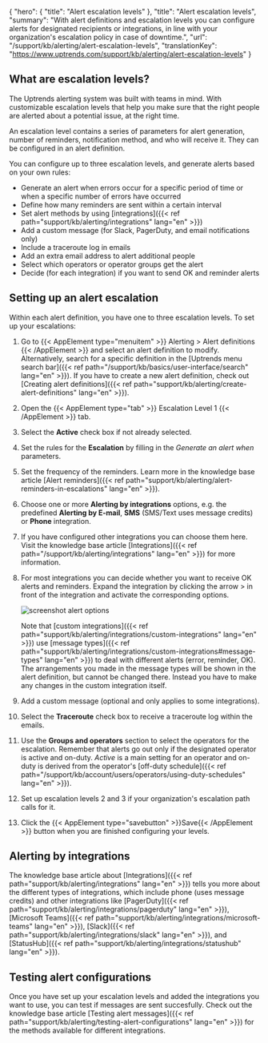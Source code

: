 {
  "hero": {
    "title": "Alert escalation levels"
  },
  "title": "Alert escalation levels",
  "summary": "With alert definitions and escalation levels you can configure alerts for designated recipients or integrations, in line with your organization's escalation policy in case of downtime.",
  "url": "/support/kb/alerting/alert-escalation-levels",
  "translationKey": "https://www.uptrends.com/support/kb/alerting/alert-escalation-levels"
}

## What are escalation levels?

The Uptrends alerting system was built with teams in mind. With customizable escalation levels that help you make sure that the right people are alerted about a potential issue, at the right time. 

An escalation level contains a series of parameters for alert generation, number of reminders, notification method, and who will receive it. They can be configured in an alert definition.

You can configure up to three escalation levels, and generate alerts based on your own rules:

- Generate an alert when errors occur for a specific period of time or when a specific number of errors have occurred
- Define how many reminders are sent within a certain interval
- Set alert methods by using [integrations]({{< ref path="support/kb/alerting/integrations" lang="en" >}})
- Add a custom message (for Slack, PagerDuty, and email notifications only)
- Include a traceroute log in emails
- Add an extra email address to alert additional people
- Select which operators or operator groups get the alert 
- Decide (for each integration) if you want to send OK and reminder alerts 

## Setting up an alert escalation

Within each alert definition, you have one to three escalation levels. To set up your escalations:

1. Go to {{< AppElement type="menuitem" >}} Alerting > Alert definitions {{< /AppElement >}} and select an alert definition to modify. Alternatively, search for a specific definition in the [Uptrends menu search bar]({{< ref path="/support/kb/basics/user-interface/search" lang="en" >}}). If you have to create a new alert definition, check out [Creating alert definitions]({{< ref path="support/kb/alerting/create-alert-definitions" lang="en" >}}).
2. Open the {{< AppElement type="tab" >}} Escalation Level 1 {{< /AppElement >}} tab.
3. Select the **Active** check box if not already selected.
4. Set the rules for the **Escalation** by filling in the *Generate an alert when* parameters.
5. Set the frequency of the reminders. Learn more in the knowledge base article [Alert reminders]({{< ref path="support/kb/alerting/alert-reminders-in-escalations" lang="en" >}}).
6. Choose one or more **Alerting by integrations** options, e.g. the predefined **Alerting by E-mail**, **SMS** (SMS/Text uses message credits) or **Phone** integration. 
7. If you have configured other integrations you can choose them here. Visit the knowledge base article [Integrations]({{< ref path="/support/kb/alerting/integrations" lang="en" >}}) for more information.
8. For most integrations you can decide whether you want to receive OK alerts and reminders. Expand the integration by clicking the arrow > in front of the integration and activate the corresponding options. 

   ![screenshot alert options](/img/content/scr_alert-definition-escalation-choose-alerts.min.png)

   Note that [custom integrations]({{< ref path="support/kb/alerting/integrations/custom-integrations" lang="en" >}}) use [message types]({{< ref path="support/kb/alerting/integrations/custom-integrations#message-types" lang="en" >}}) to deal with different alerts (error, reminder, OK). The arrangements you made in the message types will be shown in the alert definition, but cannot be changed there. Instead you have to make any changes in the custom integration itself. 
9. Add a custom message (optional and only applies to some integrations).
10. Select the **Traceroute** check box to receive a traceroute log within the emails.
11. Use the **Groups and operators** section to select the operators for the escalation. Remember that alerts go out only if the designated operator is active and on-duty. *Active* is a main setting for an operator and on-duty is derived from the operator's [off-duty schedule]({{< ref path="/support/kb/account/users/operators/using-duty-schedules" lang="en" >}}).
12. Set up escalation levels 2 and 3 if your organization's escalation path calls for it. 
13. Click the {{< AppElement type="savebutton" >}}Save{{< /AppElement >}} button when you are finished configuring your levels.

## Alerting by integrations

The knowledge base article about [Integrations]({{< ref path="support/kb/alerting/integrations" lang="en" >}}) tells you more about the different types of integrations, which include phone (uses message credits) and other integrations like [PagerDuty]({{< ref path="support/kb/alerting/integrations/pagerduty" lang="en" >}}), [Microsoft Teams]({{< ref path="support/kb/alerting/integrations/microsoft-teams" lang="en" >}}), [Slack]({{< ref path="support/kb/alerting/integrations/slack" lang="en" >}}), and [StatusHub]({{< ref path="support/kb/alerting/integrations/statushub" lang="en" >}}).

## Testing alert configurations

Once you have set up your escalation levels and added the integrations you want to use, you can test if messages are sent succesfully. Check out the knowledge base article [Testing alert messages]({{< ref path="support/kb/alerting/testing-alert-configurations" lang="en" >}}) for the methods available for different integrations.